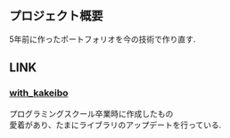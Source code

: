 ## プロジェクト概要
5年前に作ったポートフォリオを今の技術で作り直す.

## LINK
### [with_kakeibo](https://github.com/su-san1129/with_kakeibo)
プログラミングスクール卒業時に作成したもの <br>
愛着があり、たまにライブラリのアップデートを行っている.
